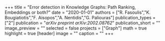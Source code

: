 +++
title = "Error detection in Knowledge Graphs: Path Ranking, Embeddings or both?"
date = "2020-01-01"
authors = ["R. Fasoulis","K. Bougiatiotis","F. Aisopos","A. Nentidis","G. Paliouras"]
publication_types = ["2"]
publication = "_arXiv preprint arXiv:2002.08762_"
publication_short = ""
image_preview = ""
selected = false
projects = ["Graph"]
math = true
highlight = true
[header]
image = ""
caption = ""
+++

